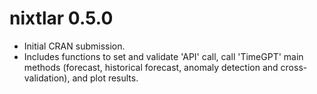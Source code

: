 # nixtlar 0.5.0

* Initial CRAN submission.
* Includes functions to set and validate 'API' call, call 'TimeGPT' main methods (forecast, historical forecast, anomaly detection and cross-validation), and plot results. 
